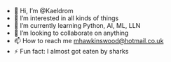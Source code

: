 - 👋 Hi, I’m @Kaeldrom
- 👀 I’m interested in all kinds of things
- 🌱 I’m currently learning Python, AI, ML, LLN
- 💞️ I’m looking to collaborate on anything
- 📫 How to reach me mhawkinswood@hotmail.co.uk  
- ⚡ Fun fact: I almost got eaten by sharks

<!---
Kaeldrom/Kaeldrom is a ✨ special ✨ repository because its `README.md` (this file) appears on your GitHub profile.
You can click the Preview link to take a look at your changes.
--->
